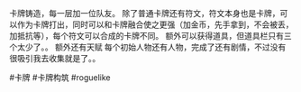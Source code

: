 卡牌铸造，每一层加一位队友。
除了普通卡牌还有符文，符文本身也是卡牌，可以作为卡牌打出，同时可以和卡牌融合使之更强（加金币，先手拿到，不会被丢，加抵抗等），每个符文可以合成的卡牌不同。
额外可以获得道具，但道具栏只有三个太少了。。
额外还有天赋
每个初始人物还有人物，完成了还有剧情，不过没有很吸引我去收集就是了。。

#卡牌 #卡牌构筑 #roguelike 